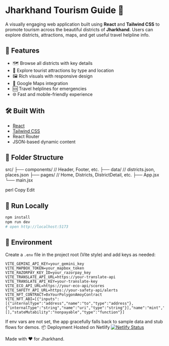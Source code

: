 # Jharkhand Tourism Guide 🌿

A visually engaging web application built using **React** and **Tailwind CSS** to promote tourism across the beautiful districts of **Jharkhand**. Users can explore districts, attractions, maps, and get useful travel helpline info.

## 🚀 Features

- 🗺️ Browse all districts with key details
- 📍 Explore tourist attractions by type and location
- 🖼️ Rich visuals with responsive design
- 🧭 Google Maps integration
- 🆘 Travel helplines for emergencies
- 🌐 Fast and mobile-friendly experience

## 🛠️ Built With

- [React](https://reactjs.org/)
- [Tailwind CSS](https://tailwindcss.com/)
- React Router
- JSON-based dynamic content

## 📂 Folder Structure

src/ ├── components/ // Header, Footer, etc. ├── data/ // districts.json, places.json ├── pages/ // Home, Districts, DistrictDetail, etc. ├── App.jsx └── main.jsx

perl
Copy
Edit

## 🚧 Run Locally

```bash
npm install
npm run dev
# open http://localhost:5173
```

## 🔧 Environment

Create a `.env` file in the project root (Vite style) and add keys as needed:

```
VITE_GEMINI_API_KEY=your_gemini_key
VITE_MAPBOX_TOKEN=your_mapbox_token
VITE_RAZORPAY_KEY_ID=your_razorpay_key
VITE_TRANSLATE_API_URL=https://your-translate-api
VITE_TRANSLATE_API_KEY=your-translate-key
VITE_ECO_API_URL=https://your-eco-api/scores
VITE_SAFETY_API_URL=https://your-safety-api/alerts
VITE_NFT_CONTRACT=0xYourPolygonAmoyContract
VITE_NFT_ABI=[{"inputs":[{"internalType":"address","name":"to","type":"address"},{"internalType":"string","name":"uri","type":"string"}],"name":"mint","outputs":[],"stateMutability":"nonpayable","type":"function"}]
```

If env vars are not set, the app gracefully falls back to sample data and stub flows for demos.
📦 Deployment
Hosted on Netlify
[![Netlify Status](https://api.netlify.com/api/v1/badges/76dec5df-7e1a-4f69-9a5f-22dc68e054e6/deploy-status)](https://app.netlify.com/sites/jharkhandtourguide/deploys)

Made with ❤️ for Jharkhand.
